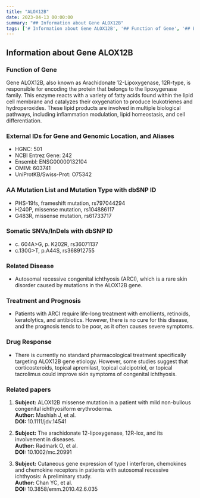 ```yaml
---
title: "ALOX12B"
date: 2023-04-13 00:00:00
summary: "## Information about Gene ALOX12B"
tags: ['# Information about Gene ALOX12B', '## Function of Gene', '## External IDs for Gene and Genomic Location, and Aliases', '## AA Mutation List and Mutation Type with dbSNP ID', '## Somatic SNVs/InDels with dbSNP ID', '## Related Disease', '## Treatment and Prognosis', '## Drug Response', '## Related papers']
---
```


## Information about Gene ALOX12B

### Function of Gene
Gene ALOX12B, also known as Arachidonate 12-Lipoxygenase, 12R-type, is responsible for encoding the protein that belongs to the lipoxygenase family. This enzyme reacts with a variety of fatty acids found within the lipid cell membrane and catalyzes their oxygenation to produce leukotrienes and hydroperoxides. These lipid products are involved in multiple biological pathways, including inflammation modulation, lipid homeostasis, and cell differentiation.

### External IDs for Gene and Genomic Location, and Aliases
- HGNC: 501
- NCBI Entrez Gene: 242
- Ensembl: ENSG00000132104
- OMIM: 603741
- UniProtKB/Swiss-Prot: O75342

### AA Mutation List and Mutation Type with dbSNP ID
- PHS-19fs, frameshift mutation, rs797044294
- H240P, missense mutation, rs104886117
- G483R, missense mutation, rs61733717

### Somatic SNVs/InDels with dbSNP ID
- c. 604A>G, p. K202R, rs36071137
- c.130G>T, p.A44S, rs368912755

### Related Disease
- Autosomal recessive congenital ichthyosis (ARCI), which is a rare skin disorder caused by mutations in the ALOX12B gene.

### Treatment and Prognosis
- Patients with ARCI require life-long treatment with emollients, retinoids, keratolytics, and antibiotics. However, there is no cure for this disease, and the prognosis tends to be poor, as it often causes severe symptoms.
 
### Drug Response
- There is currently no standard pharmacological treatment specifically targeting ALOX12B gene etiology. However, some studies suggest that corticosteroids, topical apremilast, topical calcipotriol, or topical tacrolimus could improve skin symptoms of congenital ichthyosis.

### Related papers
1. **Subject:** ALOX12B missense mutation in a patient with mild non-bullous congenital ichthyosiform erythroderma.  
  **Author:** Mashiah J, et al.  
  **DOI:** 10.1111/jdv.14541

2. **Subject:** The arachidonate 12-lipoxygenase, 12R-lox, and its involvement in diseases.  
  **Author:** Radmark O, et al.  
  **DOI:** 10.1002/mc.20991  

3. **Subject:** Cutaneous gene expression of type I interferon, chemokines and chemokine receptors in patients with autosomal recessive ichthyosis: A preliminary study.  
  **Author:** Chan YC, et al.  
  **DOI:** 10.3858/emm.2010.42.6.035